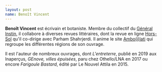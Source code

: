 ```yaml
---
layout: post
name: Benoît Vincent
---
```

**Benoît Vincent** est écrivain et botaniste. Membre du collectif du [Général Instin](https://www.generalinstin.net/), il collabore à diverses revues littéraires, dont la revue en ligne [Hors-Sol](https://hors-sol.net/revue/) qu'il co-dirige avec Parham Shahrjerdi. Il anime le site [Ambo(i)lati](http://www.amboilati.org/) qui regroupe les différentes régions de son ouvrage.


Il est l'auteur de nombreux ouvrages, dont *L'entreterre*, publié en 2019 aux Inaperçus, *GEnove, villes épuisées*, paru chez Othello/LNA en 2017 ou encore *Farigoule Bastard*, édité par Le Nouvel Attila en 2015.
